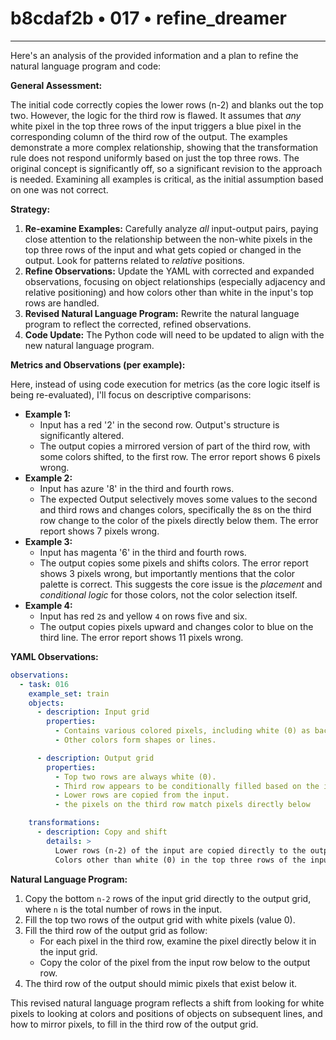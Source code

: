 # b8cdaf2b • 017 • refine_dreamer

---
Here's an analysis of the provided information and a plan to refine the natural language program and code:

**General Assessment:**

The initial code correctly copies the lower rows (n-2) and blanks out the top two. However, the logic for the third row is flawed. It assumes that *any* white pixel in the top three rows of the input triggers a blue pixel in the corresponding column of the third row of the output. The examples demonstrate a more complex relationship, showing that the transformation rule does not respond uniformly based on just the top three rows. The original concept is significantly off, so a significant revision to the approach is needed. Examining all examples is critical, as the initial assumption based on one was not correct.

**Strategy:**

1.  **Re-examine Examples:** Carefully analyze *all* input-output pairs, paying close attention to the relationship between the non-white pixels in the top three rows of the input and what gets copied or changed in the output. Look for patterns related to *relative* positions.
2.  **Refine Observations:** Update the YAML with corrected and expanded observations, focusing on object relationships (especially adjacency and relative positioning) and how colors other than white in the input's top rows are handled.
3.  **Revised Natural Language Program:** Rewrite the natural language program to reflect the corrected, refined observations.
4.  **Code Update:**  The Python code will need to be updated to align with the new natural language program.

**Metrics and Observations (per example):**

Here, instead of using code execution for metrics (as the core logic itself is being re-evaluated), I'll focus on descriptive comparisons:

*   **Example 1:**
    *   Input has a red '2' in the second row. Output's structure is significantly altered.
    *   The output copies a mirrored version of part of the third row, with some colors shifted, to the first row. The error report shows 6 pixels wrong.
*   **Example 2:**
    *   Input has azure '8' in the third and fourth rows.
    *   The expected Output selectively moves some values to the second and third rows and changes colors, specifically the `8`s on the third row change to the color of the pixels directly below them. The error report shows 7 pixels wrong.
*   **Example 3:**
    *   Input has magenta '6' in the third and fourth rows.
    *   The output copies some pixels and shifts colors. The error report shows 3 pixels wrong, but importantly mentions that the color palette is correct. This suggests the core issue is the *placement* and *conditional logic* for those colors, not the color selection itself.
*   **Example 4:**
    *  Input has red `2`s and yellow `4` on rows five and six.
    *   The output copies pixels upward and changes color to blue on the third line.  The error report shows 11 pixels wrong.

**YAML Observations:**

```yaml
observations:
  - task: 016
    example_set: train
    objects:
      - description: Input grid
        properties:
          - Contains various colored pixels, including white (0) as background.
          - Other colors form shapes or lines.

      - description: Output grid
        properties:
          - Top two rows are always white (0).
          - Third row appears to be conditionally filled based on the input.
          - Lower rows are copied from the input.
          - the pixels on the third row match pixels directly below

    transformations:
      - description: Copy and shift
        details: >
          Lower rows (n-2) of the input are copied directly to the output.
          Colors other than white (0) in the top three rows of the input *influence*, but do not directly dictate, the output's third row. There's a conditional element we're missing, likely related to the *relative position* of non-white pixels and their neighbors below. There might be mirroring occurring.

```

**Natural Language Program:**

1.  Copy the bottom `n-2` rows of the input grid directly to the output grid, where `n` is the total number of rows in the input.
2.  Fill the top two rows of the output grid with white pixels (value 0).
3.  Fill the third row of the output grid as follow:
    *  For each pixel in the third row, examine the pixel directly below it in the input grid.
    * Copy the color of the pixel from the input row below to the output row.
4. The third row of the output should mimic pixels that exist below it.

This revised natural language program reflects a shift from looking for white pixels to looking at colors and positions of objects on subsequent lines, and how to mirror pixels, to fill in the third row of the output grid.

